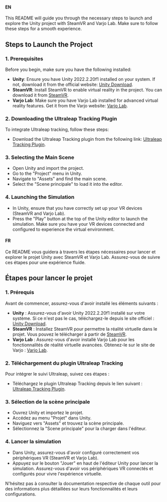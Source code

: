 #### EN
This README will guide you through the necessary steps to launch and explore the Unity project with SteamVR and Varjo Lab. Make sure to follow these steps for a smooth experience.

## Steps to Launch the Project

### 1. Prerequisites

Before you begin, make sure you have the following installed:

- **Unity**: Ensure you have Unity 2022.2.20f1 installed on your system. If not, download it from the official website: [Unity Download](https://unity.com/download).
- **SteamVR**: Install SteamVR to enable virtual reality in the project. You can download it from [SteamVR](https://store.steampowered.com/app/250820/SteamVR/).
- **Varjo Lab**: Make sure you have Varjo Lab installed for advanced virtual reality features. Get it from the Varjo website: [Varjo Lab](https://developer.varjo.com/downloads/varjo-base).

### 2. Downloading the Ultraleap Tracking Plugin

To integrate Ultraleap tracking, follow these steps:

- Download the Ultraleap Tracking plugin from the following link: [Ultraleap Tracking Plugin](https://github.com/ultraleap/UnityPlugin/releases/).

### 3. Selecting the Main Scene

- Open Unity and import the project.
- Go to the "Project" menu in Unity.
- Navigate to "Assets" and find the main scene.
- Select the "Scene principale" to load it into the editor.

### 4. Launching the Simulation

- In Unity, ensure that you have correctly set up your VR devices (SteamVR and Varjo Lab).
- Press the "Play" button at the top of the Unity editor to launch the simulation. Make sure you have your VR devices connected and configured to experience the virtual environment.

#### FR
Ce README vous guidera à travers les étapes nécessaires pour lancer et explorer le projet Unity avec SteamVR et Varjo Lab. Assurez-vous de suivre ces étapes pour une expérience fluide.

## Étapes pour lancer le projet

### 1. Prérequis

Avant de commencer, assurez-vous d'avoir installé les éléments suivants :

- **Unity** : Assurez-vous d'avoir Unity 2022.2.20f1 installé sur votre système. Si ce n'est pas le cas, téléchargez-le depuis le site officiel : [Unity Download](https://unity.com/download).
- **SteamVR** : Installez SteamVR pour permettre la réalité virtuelle dans le projet. Vous pouvez le télécharger à partir de [SteamVR](https://store.steampowered.com/app/250820/SteamVR/).
- **Varjo Lab** : Assurez-vous d'avoir installé Varjo Lab pour les fonctionnalités de réalité virtuelle avancées. Obtenez-le sur le site de Varjo : [Varjo Lab](https://developer.varjo.com/downloads/varjo-base).

### 2. Téléchargement du plugin Ultraleap Tracking

Pour intégrer le suivi Ultraleap, suivez ces étapes :

- Téléchargez le plugin Ultraleap Tracking depuis le lien suivant : [Ultraleap Tracking Plugin](https://github.com/ultraleap/UnityPlugin/releases/).

### 3. Sélection de la scène principale

- Ouvrez Unity et importez le projet.
- Accédez au menu "Projet" dans Unity.
- Naviguez vers "Assets" et trouvez la scène principale.
- Sélectionnez la "Scene principale" pour la charger dans l'éditeur.

### 4. Lancer la simulation

- Dans Unity, assurez-vous d'avoir configuré correctement vos périphériques VR (SteamVR et Varjo Lab).
- Appuyez sur le bouton "Jouer" en haut de l'éditeur Unity pour lancer la simulation. Assurez-vous d'avoir vos périphériques VR connectés et configurés pour vivre l'expérience virtuelle.

N'hésitez pas à consulter la documentation respective de chaque outil pour des informations plus détaillées sur leurs fonctionnalités et leurs configurations.
